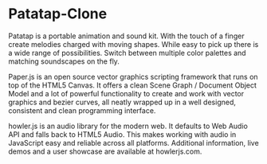 # Patatap-Clone
Patatap is a portable animation and sound kit. With the touch of a finger create melodies charged with moving shapes. While easy to pick up there is a wide range of possibilities. Switch between multiple color palettes and matching soundscapes on the fly.

Paper.js is an open source vector graphics scripting framework that runs on top of the HTML5 Canvas. It offers a clean Scene Graph / Document Object Model and a lot of powerful functionality to create and work with vector graphics and bezier curves, all neatly wrapped up in a well designed, consistent and clean programming interface.

howler.js is an audio library for the modern web. It defaults to Web Audio API and falls back to HTML5 Audio. This makes working with audio in JavaScript easy and reliable across all platforms.
Additional information, live demos and a user showcase are available at howlerjs.com.
